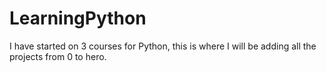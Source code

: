 # LearningPython
I have started on 3 courses for Python, this is where I will be adding all the projects from 0 to hero. 

